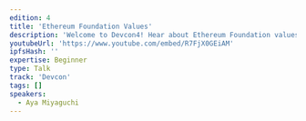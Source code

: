```yaml
---
edition: 4
title: 'Ethereum Foundation Values'
description: 'Welcome to Devcon4! Hear about Ethereum Foundation values from Aya Miyaguchi and the latest on Ethereum with Vitalik Buterin. Get an overview of what to expect from Devcon4 with lightning talks from track leads.'
youtubeUrl: 'https://www.youtube.com/embed/R7FjX0GEiAM'
ipfsHash: ''
expertise: Beginner
type: Talk
track: 'Devcon'
tags: []
speakers:
  - Aya Miyaguchi
---
```

